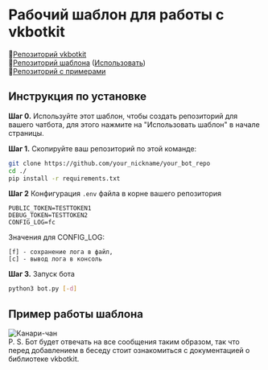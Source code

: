 # Рабочий шаблон для работы с vkbotkit
📘[Репозиторий vkbotkit](https://github.com/kensoi/vkbotkit)  
📄[Репозиторий шаблона](https://github.com/kensoi/vkbotkit_app) ([Использовать](https://github.com/kensoi/vkbotkit_app/generate))  
📕[Репозиторий с примерами](https://github.com/kensoi/vkbotkit_examples)  

## Инструкция по установке
**Шаг 0.** Используйте этот шаблон, чтобы создать репозиторий для вашего чатбота, для этого нажмите на "Использовать шаблон" в начале страницы.

**Шаг 1.** Скопируйте ваш репозиторий по этой команде:
```sh
git clone https://github.com/your_nickname/your_bot_repo
cd ./
pip install -r requirements.txt
```

**Шаг 2** Конфигурация ```.env``` файла в корне вашего репозитория
```
PUBLIC_TOKEN=TESTTOKEN1
DEBUG_TOKEN=TESTTOKEN2
CONFIG_LOG=fc
```

Значения для CONFIG_LOG:
```
[f] - сохранение лога в файл,
[c] - вывод лога в консоль
```
**Шаг 3.** Запуск бота
```sh
python3 bot.py [-d]
```
## Пример работы шаблона
![Канари-чан](https://sun9-52.userapi.com/s/v1/ig2/5yBG60JVrtlBYspn2YdMG8KRFZBSyyPuKr0nCbpc1Ms8hzv9iHQ5toAxm9kxT3Q0w_YzKVUdqWGEQcOMbQY9xWna.jpg?size=512x249&quality=96&type=album)  
P. S. Бот будет отвечать на все сообщения таким образом, так что перед добавлением в беседу стоит ознакомиться с документацией о библиотеке vkbotkit.